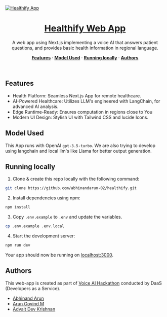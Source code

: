 <a href="https://hack-it-out.vercel.app/en">
  <img alt="Healthify App" src="https://hack-it-out.vercel.app/en/opengraph-image.jpg">
  <h1 align="center">Healthify Web App</h1>
</a>

<p align="center">
  A web app using Next.js implementing a voice AI that answers patient questions, and provides basic health information in regional language.
</p>

<p align="center">
  <a href="#features"><strong>Features</strong></a> ·
  <a href="#model-used"><strong>Model Used</strong></a> ·
  <a href="#running-locally"><strong>Running locally</strong></a> ·
  <a href="#authors"><strong>Authors</strong></a>
</p>
<br/>

## Features

- Health Platform: Seamless Next.js App for remote healthcare.
- AI-Powered Healthcare: Utilizes LLM's engineered with LangChain, for advanced AI analysis.
- Edge Runtime-Ready: Ensures computation in regions close to You
- Modern UI Design: Stylish UI with Tailwind CSS and lucide Icons.

## Model Used

This App runs with OpenAI `gpt-3.5-turbo`. We are also trying to develop using langchain and local llm's like Llama for better output generation.

## Running locally

1. Clone & create this repo locally with the following command:

```bash
git clone https://github.com/abhinandarun-02/healthify.git
```

2. Install dependencies using npm:

```bash
npm install
```
3. Copy `.env.example` to `.env` and update the variables.

```sh
cp .env.example .env.local
```
4. Start the development server:
```bash
npm run dev
```

Your app should now be running on [localhost:3000](http://localhost:3000/).

## Authors

This web-app is created as part of [Voice AI Hackathon](https://unstop.com/hackathons/voice-ai-hackathon-daasdevelopers-as-a-service-842943) conducted by DaaS (Developers as a Service).

- [Abhinand Arun](https://github.com/abhinandarun-02)
- [Arun Govind M](https://github.com/arungovindm2001)
- [Advait Dev Krishnan](https://github.com/)